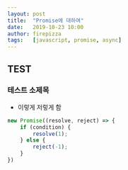 ```yaml
---
layout: post
title:  "Promise에 대하여"
date:   2019-10-23 10:00
author: firepizza
tags:	[javascript, promise, async]
---
```


## TEST
### 테스트 소제목
- 이렇게 저렇게 함
```javascript
new Promise((resolve, reject) => {
    if (condition) {
        resolve(1);
    } else {
        reject(-1);
    }
})
```
